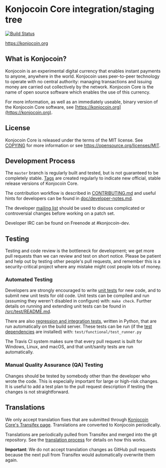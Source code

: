 Konjocoin Core integration/staging tree
=====================================

[![Build Status](https://travis-ci.org/konjocoin-project/konjocoin.svg?branch=master)](https://travis-ci.org/konjocoin-project/konjocoin)

https://konjocoin.org

What is Konjocoin?
----------------

Konjocoin is an experimental digital currency that enables instant payments to
anyone, anywhere in the world. Konjocoin uses peer-to-peer technology to operate
with no central authority: managing transactions and issuing money are carried
out collectively by the network. Konjocoin Core is the name of open source
software which enables the use of this currency.

For more information, as well as an immediately useable, binary version of
the Konjocoin Core software, see [https://konjocoin.org](https://konjocoin.org).

License
-------

Konjocoin Core is released under the terms of the MIT license. See [COPYING](COPYING) for more
information or see https://opensource.org/licenses/MIT.

Development Process
-------------------

The `master` branch is regularly built and tested, but is not guaranteed to be
completely stable. [Tags](https://github.com/konjocoin-project/konjocoin/tags) are created
regularly to indicate new official, stable release versions of Konjocoin Core.

The contribution workflow is described in [CONTRIBUTING.md](CONTRIBUTING.md)
and useful hints for developers can be found in [doc/developer-notes.md](doc/developer-notes.md).

The developer [mailing list](https://groups.google.com/forum/#!forum/konjocoin-dev)
should be used to discuss complicated or controversial changes before working
on a patch set.

Developer IRC can be found on Freenode at #konjocoin-dev.

Testing
-------

Testing and code review is the bottleneck for development; we get more pull
requests than we can review and test on short notice. Please be patient and help out by testing
other people's pull requests, and remember this is a security-critical project where any mistake might cost people
lots of money.

### Automated Testing

Developers are strongly encouraged to write [unit tests](src/test/README.md) for new code, and to
submit new unit tests for old code. Unit tests can be compiled and run
(assuming they weren't disabled in configure) with: `make check`. Further details on running
and extending unit tests can be found in [/src/test/README.md](/src/test/README.md).

There are also [regression and integration tests](/test), written
in Python, that are run automatically on the build server.
These tests can be run (if the [test dependencies](/test) are installed) with: `test/functional/test_runner.py`

The Travis CI system makes sure that every pull request is built for Windows, Linux, and macOS, and that unit/sanity tests are run automatically.

### Manual Quality Assurance (QA) Testing

Changes should be tested by somebody other than the developer who wrote the
code. This is especially important for large or high-risk changes. It is useful
to add a test plan to the pull request description if testing the changes is
not straightforward.

Translations
------------

We only accept translation fixes that are submitted through [Konjocoin Core's Transifex page](https://www.transifex.com/projects/p/konjocoin/).
Translations are converted to Konjocoin periodically.

Translations are periodically pulled from Transifex and merged into the git repository. See the
[translation process](doc/translation_process.md) for details on how this works.

**Important**: We do not accept translation changes as GitHub pull requests because the next
pull from Transifex would automatically overwrite them again.

